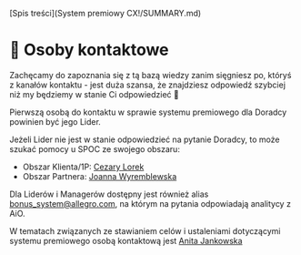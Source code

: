 [Spis treści](System premiowy CX!/SUMMARY.md)

# 📧 Osoby kontaktowe

Zachęcamy do zapoznania się z tą bazą wiedzy zanim sięgniesz po, któryś z kanałów kontaktu - jest duża szansa, że znajdziesz odpowiedź szybciej niż my będziemy w stanie Ci odpowiedzieć :tada:


Pierwszą osobą do kontaktu w sprawie systemu premiowego dla Doradcy powinien być jego Lider.&#x20;

Jeżeli Lider nie jest w stanie odpowiedzieć na pytanie Doradcy, to może szukać pomocy u SPOC ze swojego obszaru:

* Obszar Klienta/1P: [Cezary Lorek](mailto:cezary.lorek@allegro.com)
* Obszar Partnera: [Joanna Wyremblewska](mailto:joanna.wyremblewska@allegro.com)

Dla Liderów i Managerów dostępny jest również alias [bonus\_system@allegro.com](mailto:bonus\_system@allegro.com), na którym na pytania odpowiadają analitycy z AiO.

W tematach związanych ze stawianiem celów i ustaleniami dotyczącymi systemu premiowego osobą kontaktową jest [Anita Jankowska](mailto:anita.jankowska@allegro.com)

